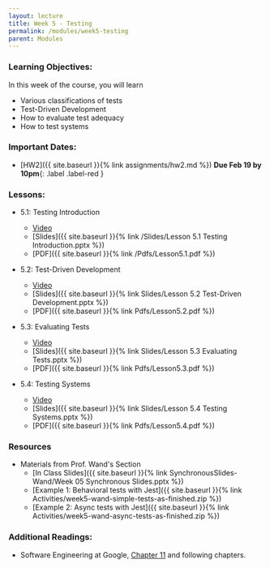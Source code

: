 ```yaml
---
layout: lecture
title: Week 5 - Testing
permalink: /modules/week5-testing
parent: Modules
---
```

### Learning Objectives:

In this week of the course, you will learn
* Various classifications of tests
* Test-Driven Development
* How to evaluate test adequacy
* How to test systems


### Important Dates:
* [HW2]({{ site.baseurl }}{% link assignments/hw2.md %}) **Due Feb 19 by 10pm**{: .label .label-red }


### Lessons:
* 5.1: Testing Introduction

    * [Video](https://northeastern.instructure.com/courses/60188/pages/lesson-5-dot-1-testing-introduction-video?module_item_id=5525950)
    * [Slides]({{ site.baseurl }}{% link /Slides/Lesson 5.1 Testing Introduction.pptx %}) 
    * [PDF]({{ site.baseurl }}{% link /Pdfs/Lesson5.1.pdf %})

* 5.2: Test-Driven Development

    * [Video](https://northeastern.instructure.com/courses/60188/pages/lesson-5-dot-2-test-driven-development-video?module_item_id=5527260)
    * [Slides]({{ site.baseurl }}{% link Slides/Lesson 5.2 Test-Driven Development.pptx %}) 
    * [PDF]({{ site.baseurl }}{% link Pdfs/Lesson5.2.pdf %})
    
* 5.3: Evaluating Tests

    * [Video](https://northeastern.instructure.com/courses/60188/pages/lesson-5-dot-3-evaluating-tests-video?module_item_id=5528388)
    * [Slides]({{ site.baseurl }}{% link Slides/Lesson 5.3 Evaluating Tests.pptx %}) 
    * [PDF]({{ site.baseurl }}{% link Pdfs/Lesson5.3.pdf %})
    
* 5.4: Testing Systems

    * [Video](https://northeastern.instructure.com/courses/60188/pages/lesson-5-dot-4-testing-systems-video?module_item_id=5529666)
    * [Slides]({{ site.baseurl }}{% link Slides/Lesson 5.4 Testing Systems.pptx %}) 
    * [PDF]({{ site.baseurl }}{% link Pdfs/Lesson5.4.pdf %})


### Resources

* Materials from Prof. Wand's Section
    * [In Class Slides]({{ site.baseurl }}{% link SynchronousSlides-Wand/Week 05 Synchronous Slides.pptx %})
    * [Example 1: Behavioral tests with Jest]({{ site.baseurl }}{% link Activities/week5-wand-simple-tests-as-finished.zip %})
    * [Example 2: Async tests with Jest]({{ site.baseurl }}{% link Activities/week5-wand-async-tests-as-finished.zip %})

    


### Additional Readings:
* Software Engineering at Google, [Chapter 11](https://learning.oreilly.com/library/view/software-engineering-at/9781492082781/ch11.html#testing_overview) and following chapters.
